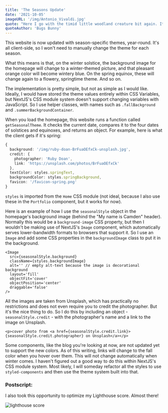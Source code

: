 ```yaml
---
title: 'The Seasons Update'
date: '2021-10-05'
imageURL: '/img/Antonio_Vivaldi.jpg'
quote: "Here I go with the timid little woodland creature bit again. It's shameful, but, uh, it's a living."
quoteAuthor: 'Bugs Bunny'
---
```


This website is now updated with season-specific themes, year-round. It's all client-side, so I won't need to manually change the theme for each season.

What this means is that, on the winter solstice, the background image for the homepage will change to a winter-themed picture, and that pleasant orange color will become wintery blue. On the spring equinox, these will change again to a flowery, springtime theme. And so on.

The implementation is pretty simple, but not as simple as I would like. Ideally, I would have stored the theme values entirely within CSS Variables, but NextJS's CSS module system doesn't support changing variables with JavaScript. So I use helper classes, with names such as `.fallBackground` and `.summerBackgroundContainer`.

When you load the homepage, this website runs a function called `getSeasonalTheme`. It checks the current date, compares it to the four dates of solstices and equinoxes, and returns an object. For example, here is what the client gets if it's spring:

```ts
{
  background: '/img/ruby-doan-BrFuaOEfxCk-unsplash.jpg',
  credit: {
    photographer: 'Ruby Doan',
    link: 'https://unsplash.com/photos/BrFuaOEfxCk'
  },
  textColor: styles.springText,
  backgroundColor: styles.springBackground,
  favicon: '/favicon-spring.png'
}
```

`styles` is imported from the `Home` CSS module (not ideal, because I also use these in the `Portfolio` component, but it works for now).

Here is an example of how I use the `seasonalStyle` object in the homepage's background image (behind the "My name is Camden" header). Normally this would be a `background-image` CSS property, but then I wouldn't be making use of NextJS's `Image` component, which automatically serves lower-bandwidth formats to browsers that support it. So I use an `Image` and add some CSS properties in the `backgroundImage` class to put it in the background.

```tsx
<Image
  src={seasonalStyle.background}
  className={styles.backgroundImage}
  alt='' // empty alt-text because the image is decorational background
  layout='fill'
  objectFit='cover'
  objectPosition='center'
  draggable='false'
/>
```

All the images are taken from Unsplash, which has practically no restrictions and does not even require you to credit the photographer. But it's the nice thing to do. So I do this by including an object - `seasonalStyle.credit` - with the photographer's name and a link to the image on Unsplash.

```tsx
<p>cover photo from <a href={seasonalStyle.credit.link}>{seasonalStyle.credit.photographer} on Unsplash</a></p>
```

Some components, like the blog you're looking at now, are not updated yet to support the new colors. As of this writing, links will change to the fall color when you hover over them. This will not change automatically when winter comes. I haven't figured out a good way to do this within NextJS's CSS module system. Most likely, I will someday refactor all the styles to use `styled-components` and then use the theme system built into that.

### Postscript:

I also took this opportunity to optimize my Lighthouse score. Almost there!

![lighthouse score](/img/lighthouse_score.png)